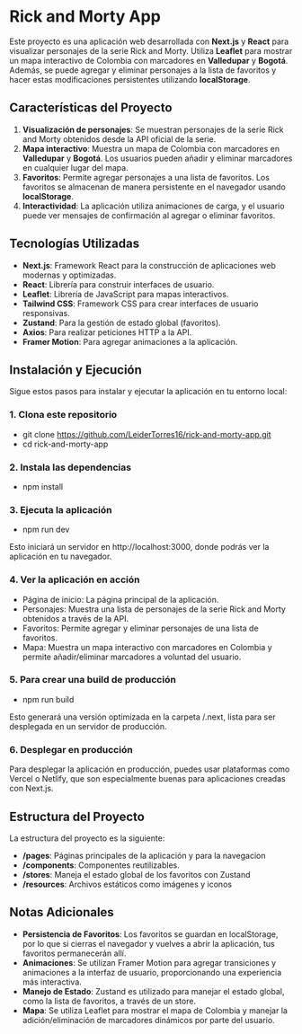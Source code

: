 
# Rick and Morty App

Este proyecto es una aplicación web desarrollada con **Next.js** y **React** para visualizar personajes de la serie Rick and Morty. Utiliza **Leaflet** para mostrar un mapa interactivo de Colombia con marcadores en **Valledupar** y **Bogotá**. Además, se puede agregar y eliminar personajes a la lista de favoritos y hacer estas modificaciones persistentes utilizando **localStorage**.

## Características del Proyecto

1. **Visualización de personajes**: Se muestran personajes de la serie Rick and Morty obtenidos desde la API oficial de la serie.
2. **Mapa interactivo**: Muestra un mapa de Colombia con marcadores en **Valledupar** y **Bogotá**. Los usuarios pueden añadir y eliminar marcadores en cualquier lugar del mapa.
3. **Favoritos**: Permite agregar personajes a una lista de favoritos. Los favoritos se almacenan de manera persistente en el navegador usando **localStorage**.
4. **Interactividad**: La aplicación utiliza animaciones de carga, y el usuario puede ver mensajes de confirmación al agregar o eliminar favoritos.

## Tecnologías Utilizadas

- **Next.js**: Framework React para la construcción de aplicaciones web modernas y optimizadas.
- **React**: Librería para construir interfaces de usuario.
- **Leaflet**: Librería de JavaScript para mapas interactivos.
- **Tailwind CSS**: Framework CSS para crear interfaces de usuario responsivas.
- **Zustand**: Para la gestión de estado global (favoritos).
- **Axios**: Para realizar peticiones HTTP a la API.
- **Framer Motion**: Para agregar animaciones a la aplicación.

## Instalación y Ejecución

Sigue estos pasos para instalar y ejecutar la aplicación en tu entorno local:

### 1. Clona este repositorio

- git clone https://github.com/LeiderTorres16/rick-and-morty-app.git
- cd rick-and-morty-app

### 2. Instala las dependencias

- npm install

### 3. Ejecuta la aplicación

- npm run dev

Esto iniciará un servidor en http://localhost:3000, donde podrás ver la aplicación en tu navegador.

### 4. Ver la aplicación en acción

- Página de inicio: La página principal de la aplicación.
- Personajes: Muestra una lista de personajes de la serie Rick and Morty obtenidos a    través de la API.
- Favoritos: Permite agregar y eliminar personajes de una lista de favoritos.
- Mapa: Muestra un mapa interactivo con marcadores en Colombia y permite añadir/eliminar marcadores a voluntad del usuario.

### 5. Para crear una build de producción

- npm run build

Esto generará una versión optimizada en la carpeta /.next, lista para ser desplegada en un servidor de producción.

### 6. Desplegar en producción

Para desplegar la aplicación en producción, puedes usar plataformas como Vercel o Netlify, que son especialmente buenas para aplicaciones creadas con Next.js.


## Estructura del Proyecto

La estructura del proyecto es la siguiente:

- **/pages**: Páginas principales de la aplicación y para la navegacion
- **/components**: Componentes reutilizables.
- **/stores**: Maneja el estado global de los favoritos con Zustand
- **/resources**: Archivos estáticos como imágenes y iconos


## Notas Adicionales

- **Persistencia de Favoritos**: Los favoritos se guardan en localStorage, por lo que si cierras el navegador y vuelves a abrir la aplicación, tus favoritos permanecerán allí.
- **Animaciones**: Se utilizan Framer Motion para agregar transiciones y animaciones a la interfaz de usuario, proporcionando una experiencia más interactiva.
- **Manejo de Estado**: Zustand es utilizado para manejar el estado global, como la lista de favoritos, a través de un store.
- **Mapa**: Se utiliza Leaflet para mostrar el mapa de Colombia y manejar la adición/eliminación de marcadores dinámicos por parte del usuario.